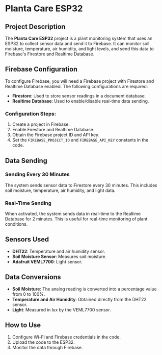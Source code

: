 # Planta Care ESP32

## Project Description

The **Planta Care ESP32** project is a plant monitoring system that uses an ESP32 to collect sensor data and send it to Firebase. It can monitor soil moisture, temperature, air humidity, and light levels, and send this data to Firebase's Firestore and Realtime Database.

## Firebase Configuration

To configure Firebase, you will need a Firebase project with Firestore and Realtime Database enabled. The following configurations are required:

- **Firestore**: Used to store sensor readings in a document database.
- **Realtime Database**: Used to enable/disable real-time data sending.

### Configuration Steps:
1. Create a project in Firebase.
2. Enable Firestore and Realtime Database.
3. Obtain the Firebase project ID and API key.
4. Set the `FIREBASE_PROJECT_ID` and `FIREBASE_API_KEY` constants in the code.

## Data Sending

### Sending Every 30 Minutes
The system sends sensor data to Firestore every 30 minutes. This includes soil moisture, temperature, air humidity, and light data.

### Real-Time Sending
When activated, the system sends data in real-time to the Realtime Database for 2 minutes. This is useful for real-time monitoring of plant conditions.

## Sensors Used

- **DHT22**: Temperature and air humidity sensor.
- **Soil Moisture Sensor**: Measures soil moisture.
- **Adafruit VEML7700**: Light sensor.

## Data Conversions

- **Soil Moisture**: The analog reading is converted into a percentage value from 0 to 100%.
- **Temperature and Air Humidity**: Obtained directly from the DHT22 sensor.
- **Light**: Measured in lux by the VEML7700 sensor.

## How to Use
1. Configure Wi-Fi and Firebase credentials in the code.
2. Upload the code to the ESP32.
3. Monitor the data through Firebase.
